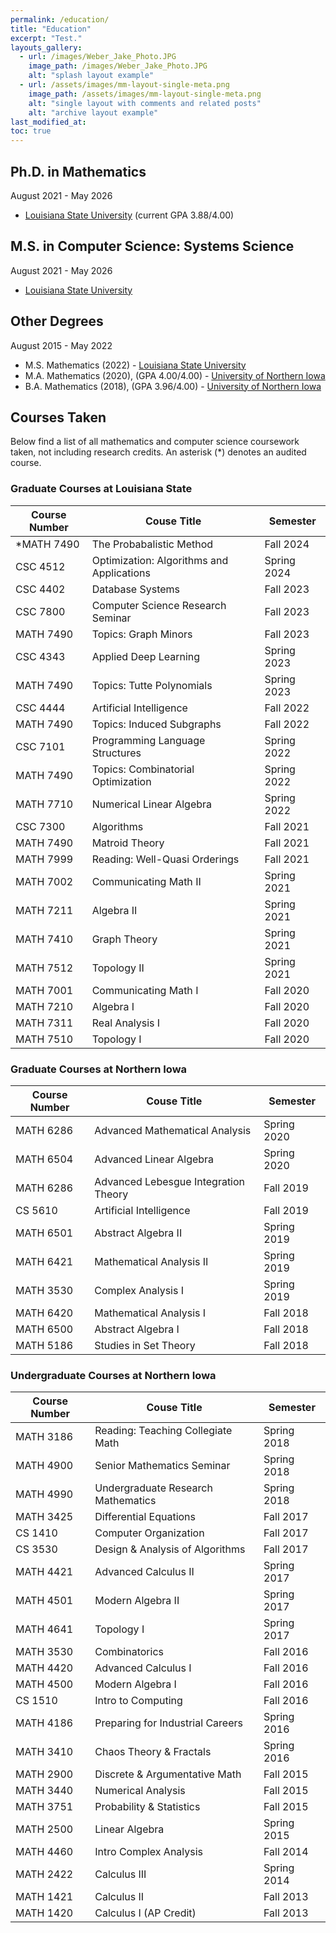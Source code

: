 ```yaml
---
permalink: /education/
title: "Education"
excerpt: "Test."
layouts_gallery:
  - url: /images/Weber_Jake_Photo.JPG
    image_path: /images/Weber_Jake_Photo.JPG
    alt: "splash layout example"
  - url: /assets/images/mm-layout-single-meta.png
    image_path: /assets/images/mm-layout-single-meta.png
    alt: "single layout with comments and related posts"
    alt: "archive layout example"
last_modified_at: 
toc: true
---
```


<!-- Example of how to put in a photo... -->
<!-- {% include gallery id="layouts_gallery" caption="Examples of included layouts `splash`, `single`, and `archive`." %} -->

## Ph.D. in Mathematics

<i class="fa fa-calendar fa-fw w3-margin-right"></i> August 2021 - May 2026
- [Louisiana State University](https://www.math.lsu.edu) (current GPA 3.88/4.00)

## M.S. in Computer Science: Systems Science
<i class="fa fa-calendar fa-fw w3-margin-right"></i> August 2021 - May 2026
- [Louisiana State University](https://www.lsu.edu/eng/cse/index.php)

## Other Degrees
<i class="fa fa-calendar fa-fw w3-margin-right"></i> August 2015 - May 2022
- M.S. Mathematics (2022) - [Louisiana State University](https://www.math.lsu.edu)
- M.A. Mathematics (2020), (GPA 4.00/4.00) - [University of Northern Iowa](https://chas.uni.edu/math)
- B.A. Mathematics (2018), (GPA 3.96/4.00) - [University of Northern Iowa](https://chas.uni.edu/math)

## Courses Taken

Below find a list of all mathematics and computer science coursework taken, not including research credits. An asterisk (*) denotes an audited course.





### Graduate Courses at Louisiana State

| Course Number | Couse Title  | Semester |    
| -----------   | -----------  | ---------|
|  *MATH 7490  | The Probabalistic Method               | Fall 2024 |
|  CSC 4512  | Optimization: Algorithms and Applications | Spring 2024 |
|  CSC 4402  | Database Systems                       | Fall 2023 |
|  CSC 7800  | Computer Science Research Seminar      | Fall 2023 |
|  MATH 7490 | Topics: Graph Minors                    | Fall 2023 |
|  CSC 4343  | Applied Deep Learning                  | Spring 2023 |
|  MATH 7490 | Topics: Tutte Polynomials               | Spring 2023 |
|  CSC 4444  | Artificial Intelligence                | Fall 2022 |
|  MATH 7490 | Topics: Induced Subgraphs               | Fall 2022 |
|  CSC 7101  | Programming Language Structures        | Spring 2022 |
|  MATH 7490 | Topics: Combinatorial Optimization      | Spring 2022 |
|  MATH 7710 | Numerical Linear Algebra                | Spring 2022 |
|  CSC 7300  | Algorithms                             | Fall 2021 |
|  MATH 7490 | Matroid Theory                          | Fall 2021 |
|  MATH 7999 | Reading: Well-Quasi Orderings           | Fall 2021 |
|  MATH 7002 | Communicating Math II                   | Spring 2021 |
|  MATH 7211 | Algebra II                              | Spring 2021 |
|  MATH 7410 | Graph Theory                            | Spring 2021 |
|  MATH 7512 | Topology II                             | Spring 2021 |
|  MATH 7001 | Communicating Math I                    | Fall 2020 |
|  MATH 7210 | Algebra I                               | Fall 2020 |
|  MATH 7311 | Real Analysis I                         | Fall 2020 |
|  MATH 7510 | Topology I                              | Fall 2020 |

### Graduate Courses at Northern Iowa

| Course Number | Couse Title  | Semester |    
| -----------   | -----------  | ---------| 
| MATH 6286 | Advanced Mathematical Analysis          | Spring 2020 |
| MATH 6504 | Advanced Linear Algebra                 | Spring 2020 |
| MATH 6286 | Advanced Lebesgue Integration Theory    | Fall 2019 |
| CS 5610   | Artificial Intelligence                | Fall 2019 |
| MATH 6501 | Abstract Algebra II                     | Spring 2019 |
| MATH 6421 | Mathematical Analysis II                | Spring 2019 |
| MATH 3530 | Complex Analysis I                      | Spring 2019 |
| MATH 6420 | Mathematical Analysis I                 | Fall 2018 |
| MATH 6500 | Abstract Algebra I                      | Fall 2018 |
| MATH 5186 | Studies in Set Theory                   | Fall 2018 |


### Undergraduate Courses at Northern Iowa

| Course Number | Couse Title  | Semester |    
| -----------   | -----------  | ---------|
| MATH 3186 | Reading: Teaching Collegiate Math       | Spring 2018 |
| MATH 4900 | Senior Mathematics Seminar              | Spring 2018 |
| MATH 4990 | Undergraduate Research Mathematics      | Spring 2018 |
| MATH 3425 | Differential Equations                  | Fall 2017 |
| CS 1410   | Computer Organization                  | Fall 2017 |
| CS 3530   | Design & Analysis of Algorithms        | Fall 2017 |
| MATH 4421 | Advanced Calculus II                    | Spring 2017 |
| MATH 4501 | Modern Algebra II                       | Spring 2017 |
| MATH 4641 | Topology I                              | Spring 2017 |
| MATH 3530 | Combinatorics                           | Fall 2016 |
| MATH 4420 | Advanced Calculus I                     | Fall 2016 |
| MATH 4500 | Modern Algebra I                        | Fall 2016 |
| CS 1510   | Intro to Computing                     | Fall 2016 |
| MATH 4186 | Preparing for Industrial Careers        | Spring 2016 |
| MATH 3410 | Chaos Theory & Fractals                 | Spring 2016 |
| MATH 2900 | Discrete & Argumentative Math           | Fall 2015 |
| MATH 3440 | Numerical Analysis                      | Fall 2015 |
| MATH 3751 | Probability & Statistics                | Fall 2015 |
| MATH 2500 | Linear Algebra                          | Spring 2015 |
| MATH 4460 | Intro Complex Analysis                  | Fall 2014 |
| MATH 2422 | Calculus III                            | Spring 2014 |
| MATH 1421 | Calculus II                             | Fall 2013 |
| MATH 1420 | Calculus I (AP Credit)                  | Fall 2013 |









